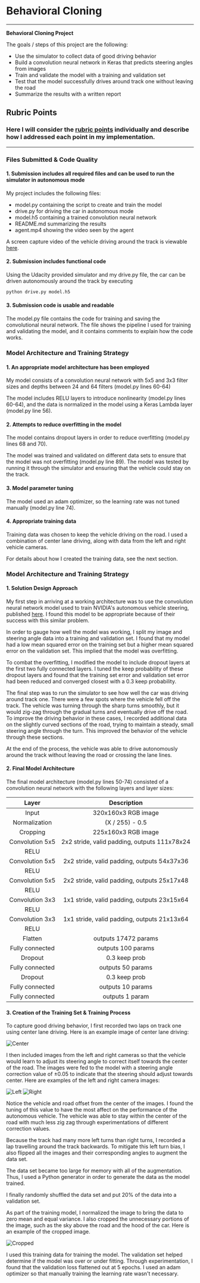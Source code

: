 # **Behavioral Cloning** 

---

**Behavioral Cloning Project**

The goals / steps of this project are the following:
* Use the simulator to collect data of good driving behavior
* Build a convolution neural network in Keras that predicts steering angles from images
* Train and validate the model with a training and validation set
* Test that the model successfully drives around track one without leaving the road
* Summarize the results with a written report


[//]: # (Image References)
[center]: ./images/center.jpg "Center"
[left]: ./images/left.jpg "Left"
[right]: ./images/right.jpg "Right"
[cropped]: ./images/cropped.png "Cropped"

## Rubric Points
### Here I will consider the [rubric points](https://review.udacity.com/#!/rubrics/432/view) individually and describe how I addressed each point in my implementation.  

---
### Files Submitted & Code Quality

#### 1. Submission includes all required files and can be used to run the simulator in autonomous mode

My project includes the following files:
* model.py containing the script to create and train the model
* drive.py for driving the car in autonomous mode
* model.h5 containing a trained convolution neural network 
* README.md summarizing the results
* agent.mp4 showing the video seen by the agent

A screen capture video of the vehicle driving around the track is viewable [here](https://youtu.be/KOkM3KufboY).

#### 2. Submission includes functional code
Using the Udacity provided simulator and my drive.py file, the car can be driven autonomously around the track by executing 
```sh
python drive.py model.h5
```

#### 3. Submission code is usable and readable

The model.py file contains the code for training and saving the convolutional neural network. The file shows the pipeline I used for training and validating the model, and it contains comments to explain how the code works.

### Model Architecture and Training Strategy

#### 1. An appropriate model architecture has been employed

My model consists of a convolution neural network with 5x5 and 3x3 filter sizes and depths between 24 and 64 filters (model.py lines 60-64) 

The model includes RELU layers to introduce nonlinearity (model.py lines 60-64), and the data is normalized in the model using a Keras Lambda layer (model.py line 56). 

#### 2. Attempts to reduce overfitting in the model

The model contains dropout layers in order to reduce overfitting (model.py lines 68 and 70). 

The model was trained and validated on different data sets to ensure that the model was not overfitting (model.py line 89). The model was tested by running it through the simulator and ensuring that the vehicle could stay on the track.

#### 3. Model parameter tuning

The model used an adam optimizer, so the learning rate was not tuned manually (model.py line 74).

#### 4. Appropriate training data

Training data was chosen to keep the vehicle driving on the road. I used a combination of center lane driving, along with data from the left and right vehicle cameras.

For details about how I created the training data, see the next section. 

### Model Architecture and Training Strategy

#### 1. Solution Design Approach

My first step in arriving at a working architecture was to use the convolution neural network model used to train NVIDIA's autonomous vehicle steering, published [here](https://devblogs.nvidia.com/parallelforall/deep-learning-self-driving-cars/). I found this model to be appropriate because of their success with this similar problem.

In order to gauge how well the model was working, I split my image and steering angle data into a training and validation set. I found that my model had a low mean squared error on the training set but a higher mean squared error on the validation set. This implied that the model was overfitting. 

To combat the overfitting, I modified the model to include dropout layers at the first two fully connected layers. I tuned the keep probability of these dropout layers and found that the training set error and validation set error had been reduced and converged closest with a 0.3 keep probability.

The final step was to run the simulator to see how well the car was driving around track one. There were a few spots where the vehicle fell off the track. The vehicle was turning through the sharp turns smoothly, but it would zig-zag through the gradual turns and eventually drive off the road. To improve the driving behavior in these cases, I recorded additional data on the slightly curved sections of the road, trying to maintain a steady, small steering angle through the turn. This improved the behavior of the vehicle through these sections.

At the end of the process, the vehicle was able to drive autonomously around the track without leaving the road or crossing the lane lines.

#### 2. Final Model Architecture

The final model architecture (model.py lines 50-74) consisted of a convolution neural network with the following layers and layer sizes:

| Layer         		    | Description	        					                | 
|:---------------------:|:---------------------------------------------:| 
| Input         		    | 320x160x3 RGB image   							          | 
| Normalization      	  | (X / 255) - 0.5  	                            |
| Cropping					    |	225x160x3 RGB image											      |
| Convolution 5x5	      | 2x2 stride, valid padding, outputs 111x78x24  |
| RELU          		    |         									                    |
| Convolution 5x5				| 2x2 stride, valid padding, outputs 54x37x36   |
|	RELU					        |	                  											      |
| Convolution 5x5				| 2x2 stride, valid padding, outputs 25x17x48   |
|	RELU					        |	                  											      |
| Convolution 3x3				| 1x1 stride, valid padding, outputs 23x15x64   |
|	RELU					        |	                  											      |
| Convolution 3x3				| 1x1 stride, valid padding, outputs 21x13x64   |
|	RELU					        |	                  											      |
|	Flatten					      |	outputs 17472 params            						  |
|	Fully connected				|	outputs 100 params											      |
|	Dropout          			|	0.3 keep prob                  								|
|	Fully connected				|	outputs 50 params											        |
|	Dropout          			|	0.3 keep prob                  								|
|	Fully connected				|	outputs 10 params											        |
|	Fully connected				|	outputs 1 param   										        |

#### 3. Creation of the Training Set & Training Process

To capture good driving behavior, I first recorded two laps on track one using center lane driving. Here is an example image of center lane driving:

![Center][center]

I then included images from the left and right cameras so that the vehicle would learn to adjust its steering angle to correct itself towards the center of the road. The images were fed to the model with a steering angle correction value of ±0.05 to indicate that the steering should adjust towards center. Here are examples of the left and right camera images:

![Left][left]
![Right][right]

Notice the vehicle and road offset from the center of the images. I found the tuning of this value to have the most affect on the performance of the autonomous vehicle. The vehicle was able to stay within the center of the road with much less zig zag through experimentations of different correction values. 

Because the track had many more left turns than right turns, I recorded a lap travelling around the track backwards. To mitigate this left turn bias, I also flipped all the images and their corresponding angles to augment the data set.

The data set became too large for memory with all of the augmentation. Thus, I used a Python generator in order to generate the data as the model trained. 

I finally randomly shuffled the data set and put 20% of the data into a validation set. 

As part of the training model, I normalized the image to bring the data to zero mean and equal variance. I also cropped the unnecessary portions of the image, such as the sky above the road and the hood of the car. Here is an example of the cropped image.

![Cropped][cropped]

I used this training data for training the model. The validation set helped determine if the model was over or under fitting. Through experimentation, I found that the validation loss flattened out at 5 epochs. I used an adam optimizer so that manually training the learning rate wasn't necessary.
